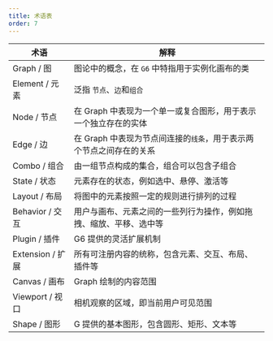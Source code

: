 ```yaml
---
title: 术语表
order: 7
---
```


| 术语             | 解释                                                                |
| ---------------- | ------------------------------------------------------------------- |
| Graph / 图       | 图论中的概念，在 `G6` 中特指用于实例化画布的类                      |
| Element / 元素   | 泛指 `节点`、`边`和`组合`                                           |
| Node / 节点      | 在 Graph 中表现为一个单一或复合图形，用于表示一个独立存在的实体     |
| Edge / 边        | 在 Graph 中表现为节点间连接的`线条`，用于表示两个节点之间存在的关系 |
| Combo / 组合     | 由一组节点构成的集合，组合可以包含子组合                            |
| State / 状态     | 元素存在的状态，例如选中、悬停、激活等                              |
| Layout / 布局    | 将图中的元素按照一定的规则进行排列的过程                            |
| Behavior / 交互  | 用户与画布、元素之间的一些列行为操作，例如拖拽、缩放、平移、选中等  |
| Plugin / 插件    | G6 提供的灵活扩展机制                                               |
| Extension / 扩展 | 所有可注册内容的统称，包含元素、交互、布局、插件等                  |
| Canvas / 画布    | Graph 绘制的内容范围                                                |
| Viewport / 视口  | 相机观察的区域，即当前用户可见范围                                  |
| Shape / 图形     | G 提供的基本图形，包含圆形、矩形、文本等                            |

